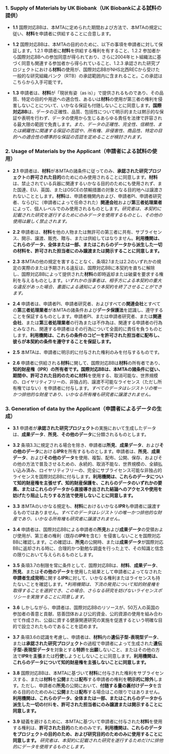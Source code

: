 ### 1. Supply of Materials by UK Biobank（UK Biobankによる試料の提供）
* **1.1** 国際対応BBは、本MTAに定められた期間および方法で、本MTAの規定に従い、**材料**を申請者に供給することに合意します。

* **1.2** 国際対応BBは、本MTAの目的のために、以下の事項を申請者に対して保証します。1.2.1 申請者に**材料**を供給する権利を有すること、1.2.2 参加者から国際対応BBへの参加同意が得られており、さらに2004年ヒト組織法に基づく同意も関連する参加者から得られていること、1.2.3 承認された研究プロジェクトにおける**材料**の使用が、国際対応BBがNHS北西RECから受けた一般的な研究組織バンク（RTB）の承認範囲内に含まれること。この承認はこちらから入手可能です。

* **1.3** 申請者は、**材料**が「現状有姿（as is）」で提供されるものであり、その品質、特定の目的や用途への適合性、あるいは**材料**の使用が第三者の権利を侵害しないことについて、いかなる保証も付随しないことに同意します。**国際対応BB**は、データの正確性、品質、包括性について明示的または黙示的な保証や表明を行わず、データの使用から生じるあらゆる責任を法律で許容される最大限の範囲で免責します。*また、データの正確性、完全性、信頼性、または網羅性に関連する保証の否認や、所有権、非侵害性、商品性、特定の目的への適合性の標準的な保証の否認を定めることが検討されます。*

### 2. Usage of Materials by the Applicant（申請者による試料の使用）

* **2.1** 申請者は、**材料**が本MTAの諸条件に従ってのみ、**承認された研究プロジェクト**の**許可された目的**のためにのみ使用されることに同意します。**材料**は、禁止されている兵器に関連するいかなる目的のためにも使用されず、また国連、EU、英国、またはOSCEの禁輸措置の対象となる目的地へは譲渡されないこととします。**材料**は、申請者機関内および、申請者PI、申請者研究者、ならびに（申請者によって任命された）**関連会社**および**第三者処理業者**によって、個人レベルでのみ使用されるものとします。*研究者は、本契約に記載された研究を遂行するためにのみデータを使用するものとし、その他の使用は厳しく禁止されます。*

* **2.2** 申請者は、**材料**を他の人物または無許可の第三者に共有、サブライセンス、開示、譲渡、販売、贈与、または供給してはなりません。**利用機関は、これらのデータ、全体または一部、またはこれらのデータから派生した一切の材料を、許可された担当者にのみ譲渡または開示することに同意します。**

* **2.3** 本MTAの他の規定を害することなく、条項2.1または2.2のいずれかの規定の実際のまたは予期される違反は、国際対応BBに本契約を直ちに解除し、国際対応BBによって提供された**材料**の即時返却または破棄を要求する権利を与えるものとします。*いずれかの当事者は、相手方による本契約の重大な違反があった場合、書面による通知により本契約を終了させることができます。*

* **2.4** 申請者は、申請者PI、申請者研究者、およびすべての**関連会社**とすべての**第三者処理業者**が本MTAの諸条件および**データ保護法**を認識し、遵守することを保証するものとします。申請者PI、または申請者研究者、または**関連会社**、または**第三者処理業者**の行為または不作為は、関連する申請者の行為とみなされ、関連する申請者はその行為について全面的に責任を負うものとします。**利用機関は、これらの条件のコピーを許可された担当者に配布し、彼らが本契約の条件を遵守することを保証します。**

* **2.5** 本MTAは、申請者に明示的に付与された権利のみを付与するものです。

* **2.6** 申請者に供給される**材料**に関して、国際対応BBは**材料**の所有者であり、**知的財産権（IPR）**の所有者です。国際対応BBは、本MTAの諸条件に従い、**期間中**、**許可された目的**のために**材料**を使用する、取消可能な、世界規模の、ロイヤリティフリーの、非独占的、譲渡不可能なライセンス（ただし所有権ではない）を申請者に付与します。*すべてのデータはレジストリの唯一かつ排他的な財産であり、いかなる所有権も研究者に譲渡されません。*

### 3. Generation of data by the Applicant（申請者によるデータの生成）

* **3.1** 申請者が**承認された研究プロジェクト**の実施において生成したデータは、**成果データ**、**所見**、**その他のデータ**に分類されるものとします。

* **3.2** 条項3.3に規定される場合を除き、申請者は**所見**、**成果データ**、および**その他のデータ**における**IPR**を所有するものとします。申請者は、**所見**、**成果データ**、および**その他のデータ**を使用、複製、配布、公開、保存、およびその他の方法で普及させるための、永続的、取消不能な、世界規模の、全額払い込み済み、ロイヤリティフリーの、完全にサブライセンス可能な非独占的ライセンスを国際対応BBに付与します。**利用機関は、これらのデータについて知的財産権を主張せず、知的財産保護を、これらのデータのいずれかの要素、またはこれらのデータから直接導き出された結論へのアクセスや使用を妨げたり阻止したりする方法で使用しないことに同意します。**

* **3.3** 本MTAのいかなる規定も、**材料**におけるいかなる**IPR**も申請者に譲渡するものではありません。*すべてのデータはレジストリの唯一かつ排他的な財産であり、いかなる所有権も研究者に譲渡されません。*

* **3.4** 申請者は、国際対応BBによる申請者の**所見**および**成果データ**の受領および使用が、第三者の権利（既存の**IPR**を含む）を侵害しないことを国際対応BBに確認します。この確認は、**所見**の公開時、または**成果データ**が国際対応BBに返却される時に、合理的かつ勤勉な調査を行った上で、その知識と信念の限りにおいて与えられるものとします。

* **3.5** 条項3.7の制限を常に条件として、国際対応BBは、**材料**、**成果データ**、**所見**、または**その他のデータ**を使用した結果として申請者によってなされた**申請者生成発明**に関する**IPR**に対して、いかなる権利またはライセンスも持たないことを確認します。**利用機関は、下流の発見について知的財産権を取得することを選択でき、この場合、さらなる研究を妨げないライセンスポリシーを実施することに同意します。*

* **3.6** しかしながら、申請者は、国際対応BBのリソースが、50万人の英国の参加者の善意と貢献、慈善団体および公的資金、公的資源の使用を組み合わせて作成され、公益に資する健康関連研究の実施を促進するという明確な目的で設立されたものであることを認めます。

* **3.7** 条項3.6の認識を考慮し、申請者は、**材料**内の**遺伝子型-表現型データ**、または**承認された研究プロジェクト**の過程で申請者によって生成された**遺伝子型-表現型データ**を対象とする**特許**を**出願**しないこと、またはその他の方法で**IPR**を**主張**または**行使**しようとしないことに同意します。**利用機関は、これらのデータについて知的財産権を主張しないことに同意します。**

* **3.8** 国際対応BBは、本MTAに基づいて**材料**に付与された権利をサブライセンスする、または**材料**を**公開**または**配布**する申請者の権利を**明示的に除外**します。ただし、申請者の**所見**の公開において、**付随する量の裏付けデータ**を含める目的のためのみに**公開**または**配布**する場合はこの限りではありません。**利用機関は、これらのデータ、全体または一部、またはこれらのデータから派生した一切の**材料**を、**許可された担当者**にのみ譲渡または開示することに同意します。**

* **3.9** 疑義を避けるために、本MTAに基づいて申請者に付与された**材料**を使用する権利は、**許可された目的**のためのみです。**利用機関は、これらのデータをプロジェクトの目的のため、および研究目的のためのみに使用することに同意します。** *研究者は、本契約に記載された研究を遂行するためだけに排他的にデータを使用するものとします。*